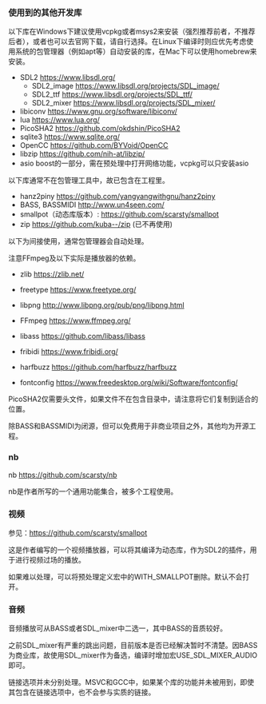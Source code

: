 ### 使用到的其他开发库

以下库在Windows下建议使用vcpkg或者msys2来安装（强烈推荐前者，不推荐后者），或者也可以去官网下载，请自行选择。在Linux下编译时则应优先考虑使用系统的包管理器（例如apt等）自动安装的库，在Mac下可以使用homebrew来安装。

- SDL2 <https://www.libsdl.org/>
  - SDL2_image <https://www.libsdl.org/projects/SDL_image/>
  - SDL2_ttf <https://www.libsdl.org/projects/SDL_ttf/>
  - SDL2_mixer <https://www.libsdl.org/projects/SDL_mixer/>
- libiconv <https://www.gnu.org/software/libiconv/>
- lua <https://www.lua.org/>
- PicoSHA2 <https://github.com/okdshin/PicoSHA2>
- sqlite3 <https://www.sqlite.org/>
- OpenCC <https://github.com/BYVoid/OpenCC>
- libzip <https://github.com/nih-at/libzip/>
- asio boost的一部分，需在预处理中打开网络功能，vcpkg可以只安装asio

以下库通常不在包管理工具中，故已包含在工程里。

- hanz2piny <https://github.com/yangyangwithgnu/hanz2piny>
- BASS, BASSMIDI <http://www.un4seen.com/>
- smallpot（动态库版本）: <https://github.com/scarsty/smallpot>
- zip <https://github.com/kuba--/zip> (已不再使用)

以下为间接使用，通常包管理器会自动处理。

注意FFmpeg及以下实际是播放器的依赖。

- zlib <https://zlib.net/>
- freetype <https://www.freetype.org/>
- libpng <http://www.libpng.org/pub/png/libpng.html>
- FFmpeg <https://www.ffmpeg.org/>
- libass <https://github.com/libass/libass>
- fribidi <https://www.fribidi.org/>

- harfbuzz <https://github.com/harfbuzz/harfbuzz>
- fontconfig <https://www.freedesktop.org/wiki/Software/fontconfig/>

PicoSHA2仅需要头文件，如果文件不在包含目录中，请注意将它们复制到适合的位置。

除BASS和BASSMIDI为闭源，但可以免费用于非商业项目之外，其他均为开源工程。

### nb

nb <https://github.com/scarsty/nb>

nb是作者所写的一个通用功能集合，被多个工程使用。

### 视频

参见：<https://github.com/scarsty/smallpot>

这是作者编写的一个视频播放器，可以将其编译为动态库，作为SDL2的插件，用于进行视频过场的播放。

如果难以处理，可以将预处理定义宏中的WITH_SMALLPOT删除。默认不会打开。

### 音频

音频播放可从BASS或者SDL_mixer中二选一，其中BASS的音质较好。

之前SDL_mixer有严重的跳出问题，目前版本是否已经解决暂时不清楚。因BASS为商业库，故使用SDL_mixer作为备选，编译时增加宏USE_SDL_MIXER_AUDIO即可。

链接选项并未分别处理。MSVC和GCC中，如果某个库的功能并未被用到，即使其包含在链接选项中，也不会参与实质的链接。